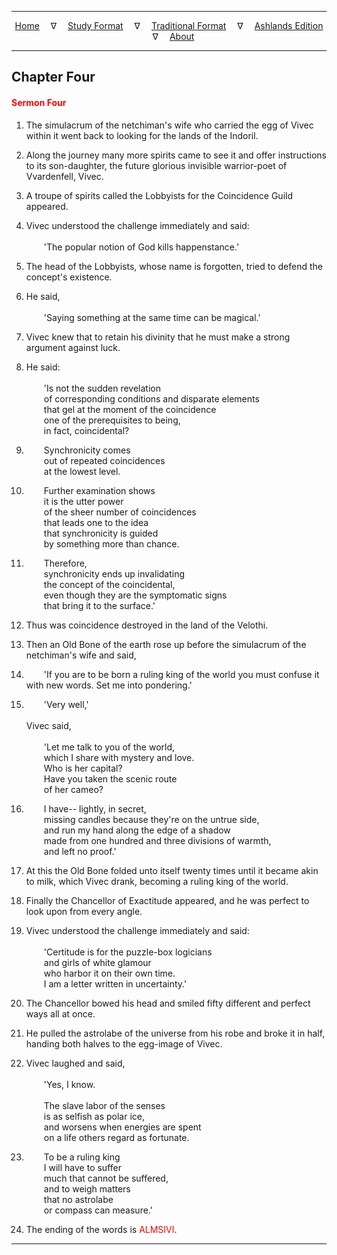 
---

<!--- Jekyll Page Links -->

<center>
<a href="../../../index.html">Home</a>
&emsp;&nabla;&emsp;
<a href="../../index-study.html">Study Format</a>
&emsp;&nabla;&emsp;
<a href="../../index-traditional.html">Traditional Format</a>
&emsp;&nabla;&emsp;
<a href="../../index-ashlands.html">Ashlands Edition</a>
&emsp;&nabla;&emsp;
<a href="../../../about.html">About</a>
</center>

<!--- Markdown Body Below: -->

---

## Chapter Four

#### <span style="color:red">Sermon Four</span>

1. The simulacrum of the netchiman's wife who carried the egg of Vivec within it went back to looking for the lands of the Indoril.
2. Along the journey many more spirits came to see it and offer instructions to its son-daughter, the future glorious invisible warrior-poet of Vvardenfell, Vivec.

3. A troupe of spirits called the Lobbyists for the Coincidence Guild appeared.
4. Vivec understood the challenge immediately and said:\
\
&emsp;&emsp;'The popular notion of God kills happenstance.'

5. The head of the Lobbyists, whose name is forgotten, tried to defend the concept's existence.
6. He said,\
\
&emsp;&emsp;'Saying something at the same time can be magical.'

7. Vivec knew that to retain his divinity that he must make a strong argument against luck.
8. He said:\
\
&emsp;&emsp;'Is not the sudden revelation\
&emsp;&emsp;of corresponding conditions and disparate elements\
&emsp;&emsp;that gel at the moment of the coincidence\
&emsp;&emsp;one of the prerequisites to being,\
&emsp;&emsp;in fact, coincidental?
9. &emsp;&emsp;Synchronicity comes\
&emsp;&emsp;out of repeated coincidences\
&emsp;&emsp;at the lowest level.
10. &emsp;&emsp;Further examination shows\
&emsp;&emsp;it is the utter power\
&emsp;&emsp;of the sheer number of coincidences\
&emsp;&emsp;that leads one to the idea\
&emsp;&emsp;that synchronicity is guided\
&emsp;&emsp;by something more than chance.
11. &emsp;&emsp;Therefore,\
&emsp;&emsp;synchronicity ends up invalidating\
&emsp;&emsp;the concept of the coincidental,\
&emsp;&emsp;even though they are the symptomatic signs\
&emsp;&emsp;that bring it to the surface.'

12. Thus was coincidence destroyed in the land of the Velothi.

13. Then an Old Bone of the earth rose up before the simulacrum of the netchiman's wife and said,
14. &emsp;&emsp;'If you are to be born a ruling king of the world you must confuse it with new words. Set me into pondering.'

15. &emsp;&emsp;'Very well,'\
\
Vivec said,\
\
&emsp;&emsp;'Let me talk to you of the world,\
&emsp;&emsp;which I share with mystery and love.\
&emsp;&emsp;Who is her capital?\
&emsp;&emsp;Have you taken the scenic route\
&emsp;&emsp;of her cameo?
16. &emsp;&emsp;I have\-\- lightly, in secret,\
&emsp;&emsp;missing candles because they're on the untrue side,\
&emsp;&emsp;and run my hand along the edge of a shadow\
&emsp;&emsp;made from one hundred and three divisions of warmth,\
&emsp;&emsp;and left no proof.'

17. At this the Old Bone folded unto itself twenty times until it became akin to milk, which Vivec drank, becoming a ruling king of the world.

18. Finally the Chancellor of Exactitude appeared, and he was perfect to look upon from every angle.
19. Vivec understood the challenge immediately and said:\
\
&emsp;&emsp;'Certitude is for the puzzle-box logicians\
&emsp;&emsp;and girls of white glamour\
&emsp;&emsp;who harbor it on their own time.\
&emsp;&emsp;I am a letter written in uncertainty.'

20. The Chancellor bowed his head and smiled fifty different and perfect ways all at once.
21. He pulled the astrolabe of the universe from his robe and broke it in half, handing both halves to the egg-image of Vivec.

22. Vivec laughed and said,\
\
&emsp;&emsp;'Yes, I know.\
\
&emsp;&emsp;The slave labor of the senses\
&emsp;&emsp;is as selfish as polar ice,\
&emsp;&emsp;and worsens when energies are spent\
&emsp;&emsp;on a life others regard as fortunate.
23. &emsp;&emsp;To be a ruling king\
&emsp;&emsp;I will have to suffer\
&emsp;&emsp;much that cannot be suffered,\
&emsp;&emsp;and to weigh matters\
&emsp;&emsp;that no astrolabe\
&emsp;&emsp;or compass can measure.'

24. The ending of the words is
<span style="color:red">ALMSIVI</span>.

---
